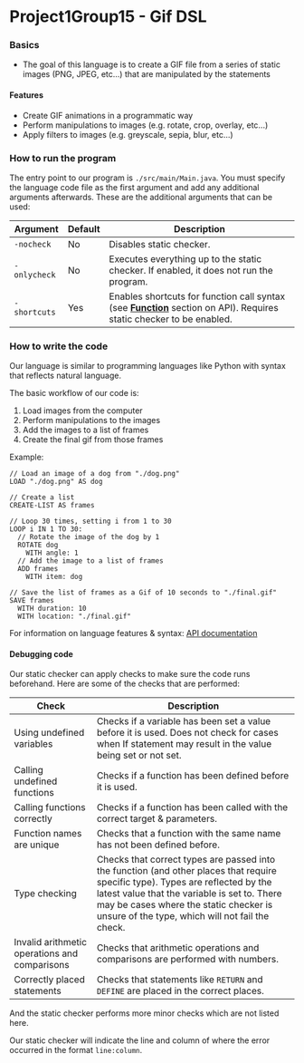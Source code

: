 # Project1Group15 - Gif DSL

### Basics
- The goal of this language is to create a GIF file from a series of static images (PNG, JPEG, etc...) that are manipulated by the statements

#### Features
- Create GIF animations in a programmatic way
- Perform manipulations to images (e.g. rotate, crop, overlay, etc...)
- Apply filters to images (e.g. greyscale, sepia, blur, etc...)

### How to run the program
The entry point to our program is `./src/main/Main.java`. You must specify the language code file as the first argument and add any additional arguments afterwards. These are the additional arguments that can be used:

| Argument     | Default | Description                                                                                                                                                |
|--------------|---------|------------------------------------------------------------------------------------------------------------------------------------------------------------|
| `-nocheck`   | No      | Disables static checker.                                                                                                                                   |
| `-onlycheck` | No      | Executes everything up to the static checker. If enabled, it does not run the program.                                                                     |
| `-shortcuts` | Yes     | Enables shortcuts for function call syntax (see [**Function**](../main/documentation.md#functions) section on API). Requires static checker to be enabled. |

### How to write the code
Our language is similar to programming languages like Python with syntax that reflects natural language.

The basic workflow of our code is:
1. Load images from the computer
2. Perform manipulations to the images
3. Add the images to a list of frames
4. Create the final gif from those frames

Example:
```
// Load an image of a dog from "./dog.png"
LOAD "./dog.png" AS dog

// Create a list
CREATE-LIST AS frames

// Loop 30 times, setting i from 1 to 30
LOOP i IN 1 TO 30:
  // Rotate the image of the dog by 1
  ROTATE dog
    WITH angle: 1
  // Add the image to a list of frames
  ADD frames
    WITH item: dog

// Save the list of frames as a Gif of 10 seconds to "./final.gif"
SAVE frames
  WITH duration: 10
  WITH location: "./final.gif"
```

For information on language features & syntax: [API documentation](../main/documentation.md)

#### Debugging code
Our static checker can apply checks to make sure the code runs beforehand. Here are some of the checks that are performed:

| Check                                         | Description                                                                                                                                                                                                                                                                  |
|-----------------------------------------------|------------------------------------------------------------------------------------------------------------------------------------------------------------------------------------------------------------------------------------------------------------------------------|
| Using undefined variables                     | Checks if a variable has been set a value before it is used. Does not check for cases when If statement may result in the value being set or not set.                                                                                                                        |
| Calling undefined functions                   | Checks if a function has been defined before it is used.                                                                                                                                                                                                                     |
| Calling functions correctly                   | Checks if a function has been called with the correct target & parameters.                                                                                                                                                                                                   |
| Function names are unique                     | Checks that a function with the same name has not been defined before.                                                                                                                                                                                                       |
| Type checking                                 | Checks that correct types are passed into the function (and other places that require specific type). Types are reflected by the latest value that the variable is set to. There may be cases where the static checker is unsure of the type, which will not fail the check. |
| Invalid arithmetic operations and comparisons | Checks that arithmetic operations and comparisons are performed with numbers.                                                                                                                                                                                                |
| Correctly placed statements                   | Checks that statements like `RETURN` and `DEFINE` are placed in the correct places.                                                                                                                                                                                          |

And the static checker performs more minor checks which are not listed here.

Our static checker will indicate the line and column of where the error occurred in the format `line:column`.
